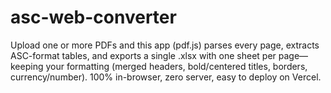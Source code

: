 # asc-web-converter
Upload one or more PDFs and this app (pdf.js) parses every page, extracts ASC-format tables, and exports a single .xlsx with one sheet per page—keeping your formatting (merged headers, bold/centered titles, borders, currency/number). 100% in-browser, zero server, easy to deploy on Vercel.
